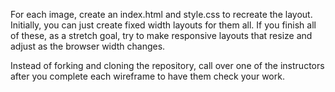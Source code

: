 For each image, create an index.html and style.css to recreate the layout. Initially, you can just create fixed width layouts for them all. If you finish all of these, as a stretch goal, try to make responsive layouts that resize and adjust as the browser width changes.

Instead of forking and cloning the repository, call over one of the instructors after you complete each wireframe to have them check your work.
